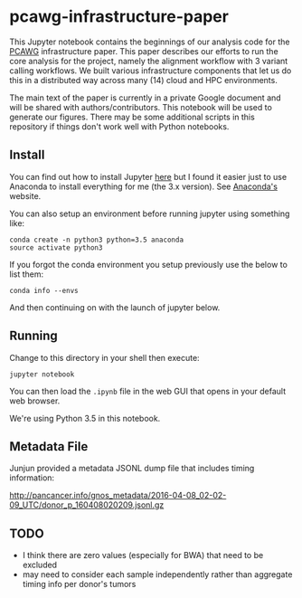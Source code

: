 # pcawg-infrastructure-paper

This Jupyter notebook contains the beginnings of our analysis code for the [PCAWG](https://dcc.icgc.org/pcawg) infrastructure paper.  This paper describes our efforts to run the core analysis for the project, namely the alignment workflow with 3 variant calling workflows.  We built various infrastructure components that let us do this in a distributed way across many (14) cloud and HPC environments.

The main text of the paper is currently in a private Google document and will be shared with authors/contributors.  This notebook will be used to generate our figures. There may be some additional scripts in this repository if things don't work well with Python notebooks.

## Install

You can find out how to install Jupyter [here](http://jupyter.readthedocs.org/en/latest/install.html) but I found it easier just to use Anaconda to install everything for me (the 3.x version).  See [Anaconda's](https://www.continuum.io/downloads) website.

You can also setup an environment before running jupyter using something like:

    conda create -n python3 python=3.5 anaconda
    source activate python3

If you forgot the conda environment you setup previously use the below to list them:

    conda info --envs

And then continuing on with the launch of jupyter below.

## Running

Change to this directory in your shell then execute:

    jupyter notebook

You can then load the `.ipynb` file in the web GUI that opens in your default web browser.

We're using Python 3.5 in this notebook.

## Metadata File

Junjun provided a metadata JSONL dump file that includes timing information:

http://pancancer.info/gnos_metadata/2016-04-08_02-02-09_UTC/donor_p_160408020209.jsonl.gz

## TODO

* I think there are zero values (especially for BWA) that need to be excluded
* may need to consider each sample independently rather than aggregate timing info per donor's tumors

